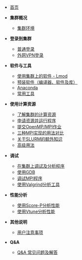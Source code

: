 * [首页](zh-cn/)

* **集群概况**
    * [集群环境](zh-cn/01-0)

* **登录到集群**
    * [普通登录](zh-cn/02-login/01-normal-login)
    * [外网VPN登录](zh-cn/02-login/02-vpn-login)

* **软件与工具**
    * [使用集群上的软件 - Lmod](zh-cn/03-software/01-lmod)
    * [预装软件（编译器、软件及库）](zh-cn/03-software/02-software-list)
    * [Anaconda](zh-cn/03-software/03-anaconda)
    * [常用工具](zh-cn/03-software/04-tools)

* **使用计算资源**
    * [了解集群的计算资源](zh-cn/04-slurm/01-slurm-info)
    * [申请资源并运行程序](zh-cn/04-slurm/02-slurm-submit)
    * [提交OpenMP/MPI作业](zh-cn/04-slurm/03-slurm-mpi-omp)
    * [三种MPI实现的用法对比](zh-cn/04-slurm/04-slurm-mpi-vers)
    * [关于SLURM的额外知识](zh-cn/04-slurm/05-slurm-understand)
    * [高级用法](zh-cn/04-slurm/06-slurm-advance)

* **调试**
    * [在集群上调试及分析程序](zh-cn/05-debug/01-debug-intro)
    * [使用GDB](zh-cn/05-debug/02-debug-gdb)
    * [调试MPI程序](zh-cn/05-debug/03-debug-mpi)
    * [使用Valgrind分析工具](zh-cn/05-debug/04-debug-valgrind)

* **性能分析**
    * [使用Score-P分析性能](zh-cn/06-profile/01-profile-scorep)
    * [使用Vtune分析性能](zh-cn/06-profile/02-profile-vtune)

* **其他说明**
    * [用户注意事项](zh-cn/06-0)

* **Q&A**
    * [Q&A 常见问题及解答](zh-cn/07-qa)

